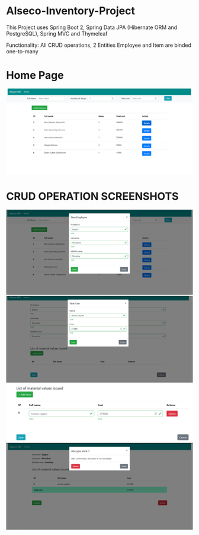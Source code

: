 # Alseco-Inventory-Project

This Project uses Spring Boot 2, Spring Data JPA (Hibernate ORM and PostgreSQL), Spring MVC and Thymeleaf

Functionality: All CRUD operations, 2 Entities Employee and Item are binded one-to-many

# Home Page 

![alt text](mainpage.png "main page screenshot")

# CRUD OPERATION SCREENSHOTS

![alt text](addempl.png "addEmployee screenshot")
![alt text](updateEmployee.png "update Employee screenshot")
![alt text](editItem.png "edit Item screenshot")
![alt text](deleteEmployee.png "remove Employee screenshot")


